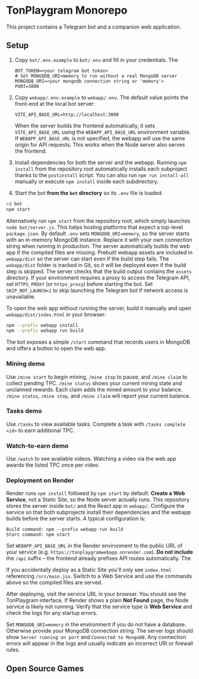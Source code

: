# TonPlaygram Monorepo

This project contains a Telegram bot and a companion web application.

## Setup

1. Copy `bot/.env.example` to `bot/.env` and fill in your credentials. The

   ```
   BOT_TOKEN=<your telegram bot token>
   # Set MONGODB_URI=memory to run without a real MongoDB server
   MONGODB_URI=<your mongodb connection string or 'memory'>
   PORT=3000
   ```
2. Copy `webapp/.env.example` to `webapp/.env`. The default value points the
   front-end at the local bot server:
   ```
   VITE_API_BASE_URL=http://localhost:3000
   ```
   When the server builds the frontend automatically, it sets
   `VITE_API_BASE_URL` using the `WEBAPP_API_BASE_URL` environment variable.
   If `WEBAPP_API_BASE_URL` is not specified, the webapp will use the same
   origin for API requests. This works when the Node server also serves the
   frontend.

3. Install dependencies for both the server and the webapp. Running
   `npm install` from the repository root automatically installs each
   subproject thanks to the `postinstall` script. You can also run
   `npm run install-all` manually or execute `npm install` inside each
   subdirectory.
4. Start the bot **from the `bot` directory** so its `.env` file is loaded:
```bash
cd bot
npm start
```
   Alternatively run `npm start` from the repository root, which simply
   launches `node bot/server.js`. This helps hosting platforms that expect a
   top-level `package.json`.
   By default `.env` sets `MONGODB_URI=memory`, so the server starts with an in-memory MongoDB instance. Replace it with your own connection string when running in production.
  The server automatically builds the web app if the compiled files are missing. Prebuilt webapp assets are included in `webapp/dist` so the server can start even if the build step fails. The `webapp/dist` folder is tracked in Git, so it will be deployed even if the build step is skipped. The server checks that the build output contains the `assets` directory. If your environment requires a proxy to access the Telegram API, set `HTTPS_PROXY` (or `https_proxy`) before starting the bot. Set `SKIP_BOT_LAUNCH=1` to skip launching the Telegram bot if network access is unavailable.


   To open the web app without running the server, build it manually and open `webapp/dist/index.html` in your browser:
   ```bash
   npm --prefix webapp install
   npm --prefix webapp run build
   ```

The bot exposes a simple `/start` command that records users in MongoDB and offers a button to open the web app.

### Mining demo

Use `/mine start` to begin mining, `/mine stop` to pause, and `/mine claim` to collect pending TPC. `/mine status` shows your current mining state and unclaimed rewards.
Each claim adds the mined amount to your balance. `/mine status`, `/mine stop`, and `/mine claim` will report your current balance.

### Tasks demo

Use `/tasks` to view available tasks. Complete a task with `/tasks complete <id>` to earn additional TPC.

### Watch-to-earn demo

Use `/watch` to see available videos. Watching a video via the web app awards the listed TPC once per video.

### Deployment on Render

Render runs `npm install` followed by `npm start` by default. **Create a Web Service**, not a Static Site, so the Node server actually runs. This repository stores the server inside `bot/` and the React app in `webapp/`. Configure the service so that both subprojects install their dependencies and the webapp builds before the server starts.
A typical configuration is:

```
Build command: npm --prefix webapp run build
Start command: npm start
```

Set `WEBAPP_API_BASE_URL` in the Render environment to the public URL of your
service (e.g. `https://tonplaygramwebapp.onrender.com`). **Do not include** the
`/api` suffix – the frontend already prefixes API routes automatically. The


If you accidentally deploy as a Static Site you'll only see `index.html` referencing `/src/main.jsx`. Switch to a Web Service and use the commands above so the compiled files are served.

After deploying, visit the service URL in your browser. You should see the TonPlaygram interface. If Render shows a plain **Not Found** page, the Node service is likely not running. Verify that the service type is **Web Service** and check the logs for any startup errors.

Set `MONGODB_URI=memory` in the environment if you do not have a database. Otherwise provide your MongoDB connection string. The server logs should show `Server running on port` and `Connected to MongoDB`. Any connection errors will appear in the logs and usually indicate an incorrect URI or firewall rules.

## Open Source Games

